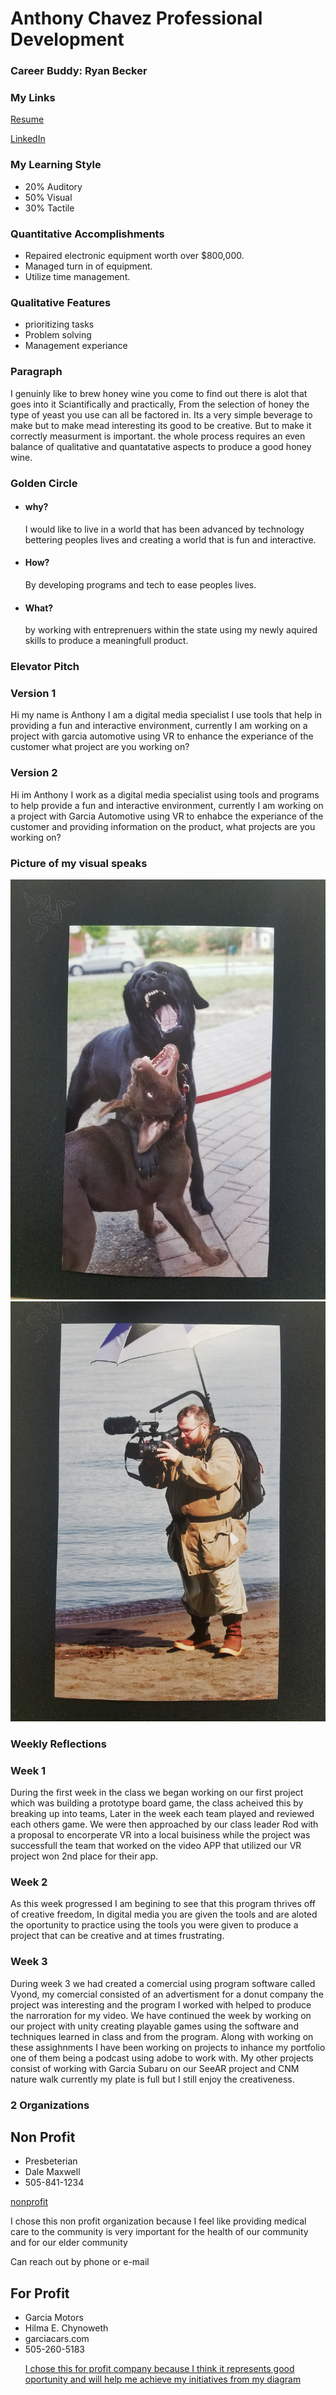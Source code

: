 <!doctypehtml>

<h1>Anthony Chavez
Professional Development</h1>

<h3>Career Buddy: Ryan Becker</h3>

<h3>My Links</h3>

<a href="Anthony Chavez chavo copy(1).pdf">Resume</a>
    
<a href="https://www.linkedin.com/in/anthony-chavez-a9913aa1/">LinkedIn</a>
    
<h3>My Learning Style</h3>
<ul>
<li>20% Auditory</li>
<li>50% Visual</li>
<li>30% Tactile</li></ul>

<h3>Quantitative Accomplishments</h3>
 <ul>
   <li> Repaired electronic equipment worth over $800,000.</li>
   <li>Managed turn in of equipment.</li>
   <li>Utilize time management.</li></ul>
   
<h3>Qualitative Features</h3>
<ul>
   <li> prioritizing tasks</li>                                                       
   <li>Problem solving </li>
   <li>Management experiance</li></ul>
                    
<h3>Paragraph</h3>
                                                                 
   <p1> I genuinly like to brew honey wine you come to find out there is alot that goes into it Sciantifically and practically, From the selection of honey the type of yeast you use can all be factored in. Its a very simple beverage to make but to make mead interesting its good to be creative. But to make it correctly measurment is important. the whole process requires an even balance of qualitative and quantatative aspects to produce a good honey wine.</p1>
                                                                 
<h3>Golden Circle</h3>
<ul>
    <li><h4>why?</h4> I would like to live in a world that has been advanced by technology bettering peoples lives and creating a world that is fun and interactive.</li></ul>
<ul>
    <li><h4>How?</h4> By developing programs and tech to ease peoples lives.</li>
    <li><h4>What?</h4> by working with entreprenuers within the state using my newly aquired skills to produce a meaningfull product.</li></ul>

<h3>Elevator Pitch</h3>

<h3>Version 1</h3>
 
 <p> Hi my name is  Anthony I am a digital media specialist I use tools that help in providing a fun and interactive environment, currently I am working on a project with garcia automotive using VR to enhance the experiance of the customer what project are you working on?</p>
 
<h3>Version 2</h3>
                                                                                                                                                                                                                                                  
  <p>Hi im Anthony I work as a digital media specialist using tools and programs to help provide a fun and interactive environment, currently I am working on a project with Garcia Automotive using VR to enhabce the experiance of the customer and providing information on the product, what projects are you working on?</p>
  
<h3>Picture of my visual speaks</h3>

<img src="20190131_101452.jpg"/>
                                                                 
<img src="20190131_101506.jpg"/>
                                                                 
<h3>Weekly Reflections</3>

<h3>Week 1</h3>
<p>During the first week in the class we began working on our first project which was building a prototype board game, the class acheived this by breaking up into teams, Later in the week each team played and reviewed each others game. We were then approached by our class leader Rod with a proposal to encorperate VR into a local buisiness while the project was successfull the team that worked on the video APP that utilized our VR project won 2nd place for their app.</p>
<h3>Week 2</h3>
<p>As this week progressed I am begining to see that this program thrives off of creative freedom, In digital media you are given the tools and are aloted the oportunity to practice using the tools you were given to produce a project that can be creative and at times frustrating.</p>
<h3>Week 3</h3>
<p> During week 3 we had created a comercial using program software called Vyond, my comercial consisted of an advertisment for a donut company the project was interesting and the program I worked with helped to produce the narroration for my video. We have continued the week by working on our project with unity creating playable games using the software and techniques learned in class and from the program. Along with working on these assighnments I have been working on projects to inhance my portfolio one of them being a podcast using adobe to work with. My other projects consist of working with Garcia Subaru on our SeeAR project and CNM nature walk currently my plate is full but I still enjoy the creativeness.</p>

<h3>2 Organizations</h3>
<h2>Non Profit</h2>
<ul>
    <li>Presbeterian</li>
    <li>Dale Maxwell</li>
    <li>505-841-1234</li></ul>
    <a href="https://presbyterian-hospital.phs.org/Pages/default.aspx">nonprofit</a>
<p>I chose this non profit organization because I feel like providing medical care to the community is very important for the health of our community and for our elder community</p>
<p>Can reach out by phone or e-mail</p>
<h2>For Profit</h2>
<ul>
    <li>Garcia Motors</li>
    <li>Hilma E. Chynoweth</li>
    <li>garciacars.com</li>
    <li>505-260-5183</li>
    <a href="https://www.garciacars.com/"</a>
<p>I chose this for profit company because I think it represents good oportunity and will help me achieve my initiatives from my diagram</p>   
    
    
  
